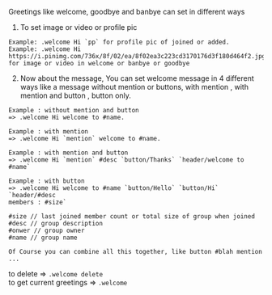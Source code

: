 Greetings like welcome, goodbye and banbye can set in different ways
1. To set image or video or profile pic<br>
```
Example: .welcome Hi `pp` for profile pic of joined or added.
Example: .welcome Hi https://i.pinimg.com/736x/8f/02/ea/8f02ea3c223cd3170176d3f180d464f2.jpg
for image or video in welcome or banbye or goodbye
```
2. Now about the message, You can set welcome message in 4 different ways like a message without mention or buttons, with mention , with mention and button , button only.

```
Example : without mention and button 
=> .welcome Hi welcome to #name.

Example : with mention 
=> .welcome Hi `mention` welcome to #name.

Example : with mention and button 
=> .welcome Hi `mention` #desc `button/Thanks` `header/welcome to #name`

Example : with button
=> .welcome Hi welcome to #name `button/Hello` `button/Hi` `header/#desc
members : #size`

#size // last joined member count or total size of group when joined
#desc // group description
#onwer // group owner
#name // group name

Of Course you can combine all this together, like button #blah mention ... 
```
to delete                => `.welcome delete `<br>
to get current greetings => `.welcome`